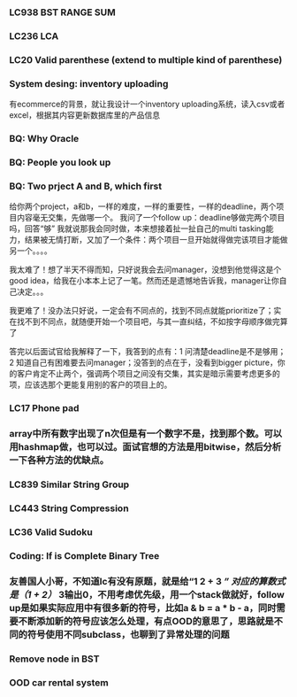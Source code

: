 ### LC938 BST RANGE SUM

### LC236 LCA

### LC20 Valid parenthese (extend to multiple kind of parenthese)

### System desing: inventory uploading
有ecommerce的背景，就让我设计一个inventory uploading系统，读入csv或者excel，根据其内容更新数据库里的产品信息

### BQ: Why Oracle

### BQ: People you look up

### BQ: Two prject A and B, which first
给你两个project，a和b，一样的难度，一样的重要性，一样的deadline，两个项目内容毫无交集，先做哪一个。
我问了一个follow up：deadline够做完两个项目吗，回答“够”
我就说那我会同时做，本来想接着扯一扯自己的multi tasking能力，结果被无情打断，又加了一个条件：两个项目一旦开始就得做完该项目才能做另一个。。。。

我太难了！想了半天不得而知，只好说我会去问manager，没想到他觉得这是个good idea，给我在小本本上记了一笔。然而还是遗憾地告诉我，manager让你自己决定。。。

我更难了！没办法只好说，一定会有不同点的，找到不同点就能prioritize了；实在找不到不同点，就随便开始一个项目吧，与其一直纠结，不如按字母顺序做完算了

答完以后面试官给我解释了一下，我答到的点有：1 问清楚deadline是不是够用；2 知道自己有困难要去问manager；没答到的点在于，没看到bigger picture，你的客户肯定不止两个，强调两个项目之间没有交集，其实是暗示需要考虑更多的项，应该选那个更能复用别的客户的项目上的。

### LC17 Phone pad

### array中所有数字出现了n次但是有一个数字不是，找到那个数。可以用hashmap做，也可以过。面试官想的方法是用bitwise，然后分析一下各种方法的优缺点。

### LC839 Similar String Group

### LC443 String Compression

### LC36 Valid Sudoku

### Coding: If is Complete Binary Tree

### 友善国人小哥，不知道lc有没有原题，就是给“1 2 + 3 *” 对应的算数式是（1 + 2）* 3输出0，不用考虑优先级，用一个stack做就好，follow up是如果实际应用中有很多新的符号，比如a & b = a * b - a，同时需要不断添加新的符号应该怎么处理，有点OOD的意思了，思路就是不同的符号使用不同subclass，也聊到了异常处理的问题

### Remove node in BST

### OOD car rental system


